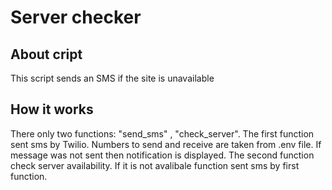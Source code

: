# Server checker

## About cript
This script sends an SMS if the site is unavailable

## How it works
There only two functions: "send_sms" , "check_server".
The first function sent sms by Twilio. Numbers to send and receive are taken from .env file. 
If message was not sent then notification is displayed.
The second function check server availability. If it is not avalibale function sent sms by first function. 
